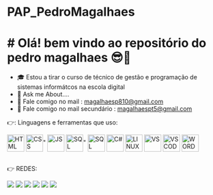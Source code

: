 # PAP_PedroMagalhaes
# # Olá! bem vindo ao repositório do pedro magalhaes 😎🤟

- 🎓 Estou a tirar o curso de técnico de gestão e programação de sistemas informátcos na escola digital
- 💬  Ask me About....
- 📧 Fale comigo no mail : magalhaesp810@gmail.com
- 📧 Fale comigo no mail secundário : magalhaespt5@gmail.com

👉: Linguagens e ferramentas que uso:
<div style="display: inline-block"<br>
<img align="center" alt="HTML" height="40" width="40" src="https://cdn.jsdelivr.net/gh/devicons/devicon/icons/html5/html5-original.svg" />
<img align="center" alt="CSS" height="40" width="40" src="https://cdn.jsdelivr.net/gh/devicons/devicon/icons/css3/css3-original.svg" />"
<img align="center" alt="JS" height="40" width="40" src="https://cdn.jsdelivr.net/gh/devicons/devicon/icons/javascript/javascript-original.svg" />
<img align="center" alt="SQL" height="40" width="40"
src="https://cdn.jsdelivr.net/gh/devicons/devicon/icons/microsoftsqlserver/microsoftsqlserver-plain.svg" />"
<img align="center" alt="SQL" height="40" width="40" src="https://cdn.jsdelivr.net/gh/devicons/devicon/icons/mysql/mysql-original.svg" />
<img align="center" alt="C#" height="40" width="40" src="https://cdn.jsdelivr.net/gh/devicons/devicon/icons/csharp/csharp-original.svg" />
<img align="center" alt="LINUX" height="40" width="40" src="https://cdn.jsdelivr.net/gh/devicons/devicon/icons/linux/linux-original.svg" />
<img align="center" alt="VS" height="40" width="40"
 src="https://cdn.jsdelivr.net/gh/devicons/devicon/icons/visualstudio/visualstudio-plain.svg" />
 <img align="center" alt="VSCODE" height="40" width="40" src="https://cdn.jsdelivr.net/gh/devicons/devicon/icons/vscode/vscode-original.svg" />
 <img align="center" alt="WORDPRESS" height="40" width="40" src="https://cdn.jsdelivr.net/gh/devicons/devicon/icons/wordpress/wordpress-original.svg" />
</div>
 
 ##
 
 👉 REDES:
  <div>
  <a href="https://www.youtube.com/channel/UCifU7mrMXDbAsw4Dmom580g" target"_blank"><img src="https://img.shields.io/badge/YouTube-FF0000?style=for-the-badge&logo=youtube&logoColor=white" target="_blank"></a>
  <a href="https://www.instagram.com/zxdeadpool2xx" target="_blank"><img src="https://img.shields.io/badge/Instagram-E4405F?style=for-the-badge&logo=instagram&logoColor=white" target="_blank"></a>
  <a href="https://discord.com/channels/@me" target="_blank"><img src="https://img.shields.io/badge/Discord-7289DA?style=for-the-badge&logo=discord&logoColor=white" target="_blank"></a>
  <a href="https://twitter.com/ZxDeadpool2Xx" target="_blank"><img src="https://img.shields.io/badge/Twitter-1DA1F2?style=for-the-badge&logo=twitter&logoColor=white" target="_blank"></a>  
  <a href="https://www.linkedin.com/in/pedro-magalh%C3%A3es-909508231/" target="_blan"><img src="https://img.shields.io/badge/LinkedIn-0077B5?style=for-the-badge&logo=linkedin&logoColor=white"></a>
  <a href="https://www.facebook.com/ZxDeadpool2xx" target="_blank"><img src="https://img.shields.io/badge/Facebook-1877F2?style=for-the-badge&logo=facebook&logoColor=white"></a>

 
  </div>
